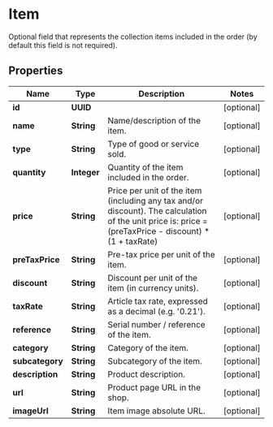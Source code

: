 

# Item

Optional field that represents the collection items included in the order (by default this field is not required).

## Properties

| Name | Type | Description | Notes |
|------------ | ------------- | ------------- | -------------|
|**id** | **UUID** |  |  [optional] |
|**name** | **String** | Name/description of the item. |  [optional] |
|**type** | **String** | Type of good or service sold. |  [optional] |
|**quantity** | **Integer** | Quantity of the item included in the order. |  [optional] |
|**price** | **String** | Price per unit of the item (including any tax and/or discount). The calculation of the unit price is: price &#x3D; (preTaxPrice - discount) * (1 + taxRate) |  [optional] |
|**preTaxPrice** | **String** | Pre-tax price per unit of the item. |  [optional] |
|**discount** | **String** | Discount per unit of the item (in currency units). |  [optional] |
|**taxRate** | **String** | Article tax rate, expressed as a decimal (e.g. &#39;0.21&#39;). |  [optional] |
|**reference** | **String** | Serial number / reference of the item. |  [optional] |
|**category** | **String** | Category of the item. |  [optional] |
|**subcategory** | **String** | Subcategory of the item. |  [optional] |
|**description** | **String** | Product description. |  [optional] |
|**url** | **String** | Product page URL in the shop. |  [optional] |
|**imageUrl** | **String** | Item image absolute URL. |  [optional] |



